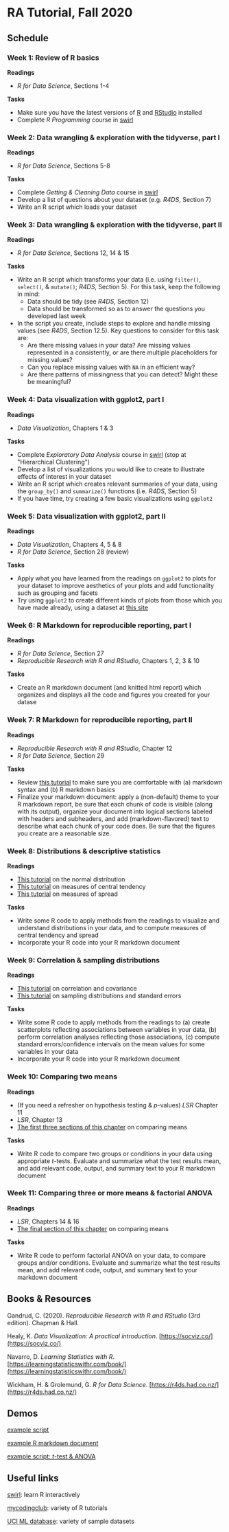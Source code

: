 # RA Tutorial, Fall 2020

## Schedule

### Week 1: Review of R basics

**Readings**
- *R for Data Science*, Sections 1-4

**Tasks**
- Make sure you have the latest versions of [R](https://www.r-project.org/) and [RStudio](https://rstudio.com/products/rstudio/) installed
- Complete *R Programming* course in [swirl](https://swirlstats.com/students.html)

### Week 2: Data wrangling & exploration with the tidyverse, part I

**Readings**
- *R for Data Science*, Sections 5-8

**Tasks**
- Complete *Getting & Cleaning Data* course in [swirl](https://swirlstats.com/students.html)
- Develop a list of questions about your dataset (e.g. *R4DS*, Section 7)
- Write an R script which loads your dataset

### Week 3: Data wrangling & exploration with the tidyverse, part II

**Readings**
- *R for Data Science*, Sections 12, 14 & 15

**Tasks**
- Write an R script which transforms your data (i.e. using `filter()`, `select()`, & `mutate()`; *R4DS*, Section 5). For this task, keep the following in mind:
  - Data should be tidy (see *R4DS*, Section 12)
  - Data should be transformed so as to answer the questions you developed last week
- In the script you create, include steps to explore and handle missing values (see *R4DS*, Section 12.5). Key questions to consider for this task are:
  - Are there missing values in your data? Are missing values represented in a consistently, or are there multiple placeholders for missing values? 
  - Can you replace missing values with `NA` in an efficient way?
  - Are there patterns of missingness that you can detect? Might these be meaningful?

### Week 4: Data visualization with ggplot2, part I

**Readings**
- *Data Visualization*, Chapters 1 & 3

**Tasks**
- Complete *Exploratory Data Analysis* course in [swirl](https://swirlstats.com/students.html) (stop at 
"Hierarchical Clustering")
- Develop a list of visualizations you would like to create to illustrate effects of interest in your dataset
- Write an R script which creates relevant summaries of your data, using the `group_by()` and `summarize()` functions (i.e. *R4DS*, Section 5)
- If you have time, try creating a few basic visualizations using `ggplot2`

### Week 5: Data visualization with ggplot2, part II

**Readings**
- *Data Visualization*, Chapters 4, 5 & 8
- *R for Data Science*, Section 28 (review)

**Tasks**
- Apply what you have learned from the readings on `ggplot2` to plots for your dataset to improve aesthetics of your plots and add functionality such as grouping and facets
- Try using `ggplot2` to create different kinds of plots from those which you have made already, using a dataset at [this site](https://github.com/rfordatascience/tidytuesday)

### Week 6: R Markdown for reproducible reporting, part I

**Readings**
- *R for Data Science*, Section 27
- *Reproducible Research with R and RStudio*, Chapters 1, 2, 3 & 10

**Tasks**
- Create an R markdown document (and knitted html report) which organizes and displays all the code and figures you created for your datase

### Week 7: R Markdown for reproducible reporting, part II

**Readings**
- *Reproducible Research with R and RStudio*, Chapter 12
- *R for Data Science*, Section 29

**Tasks**
- Review [this tutorial](https://ourcodingclub.github.io/tutorials/rmarkdown/) to make sure you are comfortable with (a) markdown syntax and (b) R markdown basics
- Finalize your markdown document: apply a (non-default) theme to your R markdown report, be sure that each chunk of code is visible (along with its output), organize your document into logical sections labeled with headers and subheaders, and add (markdown-flavored) text to describe what each chunk of your code does. Be sure that the figures you create are a reasonable size.

### Week 8: Distributions & descriptive statistics

**Readings**
- [This tutorial](https://tinystats.github.io/teacups-giraffes-and-statistics/02_bellCurve.html) on the normal distribution
- [This tutorial](https://tinystats.github.io/teacups-giraffes-and-statistics/03_mean.html) on measures of central tendency
- [This tutorial](https://tinystats.github.io/teacups-giraffes-and-statistics/04_variance.html) on measures of spread

**Tasks**
- Write some R code to apply methods from the readings to visualize and understand distributions in your data, and to compute measures of central tendency and spread
- Incorporate your R code into your R markdown document

### Week 9: Correlation & sampling distributions

**Readings**
- [This tutorial](https://tinystats.github.io/teacups-giraffes-and-statistics/05_correlation.html) on correlation and covariance
- [This tutorial](https://tinystats.github.io/teacups-giraffes-and-statistics/06_standardError.html) on sampling distributions and standard errors

**Tasks**
- Write some R code to apply methods from the readings to (a) create scatterplots reflecting associations between variables in your data, (b) perform correlation analyses reflecting those associations, (c) compute standard errors/confidence intervals on the mean values for some variables in your data
- Incorporate your R code into your R markdown document

### Week 10: Comparing two means

**Readings**
- (If you need a refresher on hypothesis testing & *p*-values) *LSR* Chapter 11
- *LSR*, Chapter 13
- [The first three sections of this chapter](http://www.sthda.com/english/wiki/comparing-means-in-r) on comparing means

**Tasks**
- Write R code to compare two groups or conditions in your data using appropriate *t*-tests. Evaluate and summarize what the test results mean, and add relevant code, output, and summary text to your R markdown document

### Week 11: Comparing three or more means & factorial ANOVA

**Readings**
- *LSR*, Chapters 14 & 16
- [The final section of this chapter](http://www.sthda.com/english/wiki/comparing-means-in-r) on comparing means

**Tasks**
- Write R code to  perform factorial ANOVA on your data, to compare groups and/or conditions. Evaluate and summarize what the test results mean, and add relevant code, output, and summary text to your markdown document

## Books & Resources

Gandrud, C. (2020). *Reproducible Research with R and RStudio* (3rd edition). Chapman & Hall.

Healy, K. *Data Visualization: A practical introduction*. [https://socviz.co/](https://socviz.co/)

Navarro, D. *Learning Statistics with R*. [https://learningstatisticswithr.com/book/](https://learningstatisticswithr.com/book/)

Wickham, H. & Grolemund, G. *R for Data Science*. [https://r4ds.had.co.nz/](https://r4ds.had.co.nz/)

## Demos

[example script](https://drive.google.com/file/d/1aBXjcbxlCJy8HSl7hnBTpQC__XKvrYh8/view?usp=sharing)

[example R markdown document](https://drive.google.com/file/d/1nuHhdbqDWroWrqRTl6CE_UG6cBtrQYJE/view?usp=sharing)

[example script: *t*-test & ANOVA](https://drive.google.com/file/d/11R6Y_P_1Kw_ZPxmFmn40JnULkU-r1V__/view?usp=sharing)

## Useful links

[swirl](https://swirlstats.com/students.html): learn R interactively

[mycodingclub](https://ourcodingclub.github.io/tutorials.html): variety of R tutorials

[UCI ML database](http://archive.ics.uci.edu/ml/datasets.php?format=&task=&att=&area=&numAtt=&numIns=&type=&sort=taskDown&view=table): variety of sample datasets
